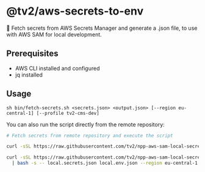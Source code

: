 # @tv2/aws-secrets-to-env

🔐 Fetch secrets from AWS Secrets Manager and generate a .json file, to use with AWS SAM for local development.

## Prerequisites

- AWS CLI installed and configured
- jq installed

## Usage

```
sh bin/fetch-secrets.sh <secrets.json> <output.json> [--region eu-central-1] [--profile tv2-cms-dev]
```

You can also run the script directly from the remote repository:

```bash
# Fetch secrets from remote repository and execute the script

curl -sSL https://raw.githubusercontent.com/tv2/npp-aws-sam-local-secrets-public/main/bin/fetch-secrets.sh | bash -s -- <args>

curl -sSL https://raw.githubusercontent.com/tv2/npp-aws-sam-local-secrets-public/main/bin/fetch-secrets.sh \
  | bash -s -- local.secrets.json local.env.json --region eu-central-1 --profile tv2-cms-dev
```

<!-- ```bash
npx @tv2/aws-secrets-to-env fetch-secrets local.secrets.json local.env.json --region eu-central-1 --profile tv2-cms-dev -->
